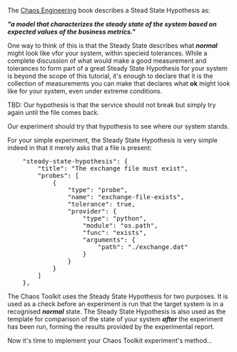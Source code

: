 The [Chaos Engineering](http://www.oreilly.com/webops-perf/free/chaos-engineering.csp) book describes a Stead State Hypothesis as:

***"a model that characterizes the steady state of the system based on expected values of the business metrics."***

One way to think of this is that the Steady State describes what ***normal*** might look like vfor your system, within specieid tolerances. While a complete discussion of what would make a good measurement and tolerances to form part of a great Steady State Hypothesis for your system is beyond the scope of this tutorial, it's enough to declare that it is the collection of measurements you can make that declares what **ok** might look like for your system, even under extreme conditions.

TBD: Our hypothesis is that the service should not break but simply try again until the file comes back.

Our experiment should try that hypothesis to see where our system stands.

For your simple experiment, the Steady State Hypothesis is very simple indeed in that it merely asks that a file is present:

<pre class="file" data-filename="experiment.json" data-target="append">
    "steady-state-hypothesis": {
        "title": "The exchange file must exist",
        "probes": [
            {
                "type": "probe",
                "name": "exchange-file-exists",
                "tolerance": true,
                "provider": {
                    "type": "python",
                    "module": "os.path",
                    "func": "exists",
                    "arguments": {
                        "path": "./exchange.dat"
                    }
                }
            }
        ]
    },
</pre>

The Chaos Toolkit uses the Steady State Hypothesis for two purposes. It is used as a check before an experiment is run that the target system is in a recognised ***normal*** state. The Steady State Hypothesis is also used as the template for comparison of the state of your system ***after*** the experiment has been run, forming the results provided by the experimental report.

Now it's time to implement your Chaos Toolkit experiment's method...
